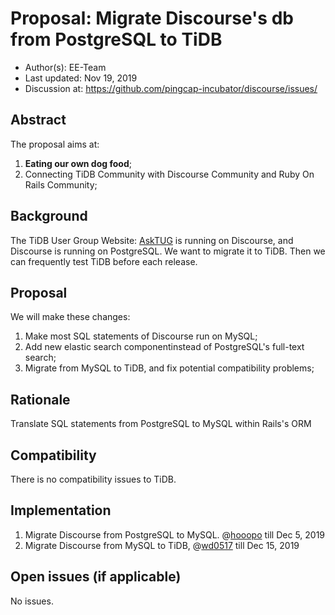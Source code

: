 # Proposal: Migrate Discourse's db from PostgreSQL to TiDB

- Author(s): EE-Team
- Last updated:  Nov 19, 2019
- Discussion at: https://github.com/pingcap-incubator/discourse/issues/

## Abstract

The proposal aims at:

1. **Eating our own dog food**;
2. Connecting TiDB Community with Discourse Community and Ruby On Rails Community;

## Background

The TiDB User Group Website: [AskTUG](https://asktug.com) is running on Discourse, and Discourse is running on PostgreSQL. We want to migrate it to TiDB. Then we can frequently test TiDB before each release.

## Proposal

We will make these changes:

1. Make most SQL statements of Discourse run on MySQL;
2. Add new elastic search  componentinstead of PostgreSQL's full-text search;
3. Migrate from MySQL to TiDB, and fix potential compatibility problems;

## Rationale

Translate SQL statements from PostgreSQL to MySQL within Rails's ORM

## Compatibility

There is no compatibility issues to TiDB.

## Implementation

1. Migrate Discourse from PostgreSQL to MySQL. @[hooopo](https://github.com/hooopo) till Dec 5, 2019
2. Migrate Discourse from MySQL to TiDB, @[wd0517](https://github.com/wd0517) till Dec 15, 2019

## Open issues (if applicable)

No issues.
